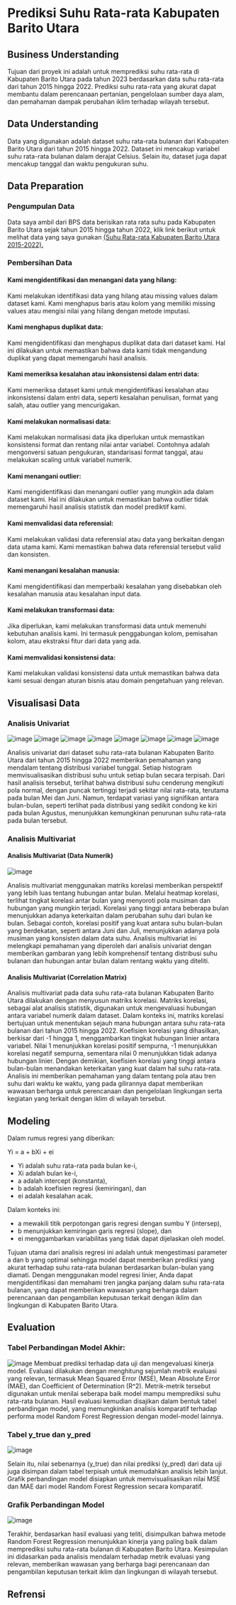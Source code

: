 # Prediksi Suhu Rata-rata Kabupaten Barito Utara
## Business Understanding
Tujuan dari proyek ini adalah untuk memprediksi suhu rata-rata di Kabupaten Barito Utara pada tahun 2023 berdasarkan data suhu rata-rata dari tahun 2015 hingga 2022. Prediksi suhu rata-rata yang akurat dapat membantu dalam perencanaan pertanian, pengelolaan sumber daya alam, dan pemahaman dampak perubahan iklim terhadap wilayah tersebut.
## Data Understanding
Data yang digunakan adalah dataset suhu rata-rata bulanan dari Kabupaten Barito Utara dari tahun 2015 hingga 2022. Dataset ini mencakup variabel suhu rata-rata bulanan dalam derajat Celsius. Selain itu, dataset juga dapat mencakup tanggal dan waktu pengukuran suhu.
## Data Preparation
### Pengumpulan Data
Data saya ambil dari BPS data berisikan rata rata suhu pada Kabupaten Barito Utara sejak tahun 2015 hingga tahun 2022, klik link berikut untuk melihat data yang saya gunakan 
[(Suhu Rata-rata Kabupaten Barito Utara 2015-2022).](Suhu.csv)

### Pembersihan Data
#### Kami mengidentifikasi dan menangani data yang hilang: 
Kami melakukan identifikasi data yang hilang atau missing values dalam dataset kami. Kami menghapus baris atau kolom yang memiliki missing values atau mengisi nilai yang hilang dengan metode imputasi.
#### Kami menghapus duplikat data: 
Kami mengidentifikasi dan menghapus duplikat data dari dataset kami. Hal ini dilakukan untuk memastikan bahwa data kami tidak mengandung duplikat yang dapat memengaruhi hasil analisis.
#### Kami memeriksa kesalahan atau inkonsistensi dalam entri data: 
Kami memeriksa dataset kami untuk mengidentifikasi kesalahan atau inkonsistensi dalam entri data, seperti kesalahan penulisan, format yang salah, atau outlier yang mencurigakan.
#### Kami melakukan normalisasi data: 
Kami melakukan normalisasi data jika diperlukan untuk memastikan konsistensi format dan rentang nilai antar variabel. Contohnya adalah mengonversi satuan pengukuran, standarisasi format tanggal, atau melakukan scaling untuk variabel numerik.
#### Kami menangani outlier: 
Kami mengidentifikasi dan menangani outlier yang mungkin ada dalam dataset kami. Hal ini dilakukan untuk memastikan bahwa outlier tidak memengaruhi hasil analisis statistik dan model prediktif kami.
#### Kami memvalidasi data referensial: 
Kami melakukan validasi data referensial atau data yang berkaitan dengan data utama kami. Kami memastikan bahwa data referensial tersebut valid dan konsisten.
#### Kami menangani kesalahan manusia: 
Kami mengidentifikasi dan memperbaiki kesalahan yang disebabkan oleh kesalahan manusia atau kesalahan input data.
#### Kami melakukan transformasi data: 
Jika diperlukan, kami melakukan transformasi data untuk memenuhi kebutuhan analisis kami. Ini termasuk penggabungan kolom, pemisahan kolom, atau ekstraksi fitur dari data yang ada.
#### Kami memvalidasi konsistensi data: 
Kami melakukan validasi konsistensi data untuk memastikan bahwa data kami sesuai dengan aturan bisnis atau domain pengetahuan yang relevan.

## Visualisasi Data
### Analisis Univariat
![image](https://github.com/Ega121320043/Prediksi-Suhu-Rata-rata-Kabupaten-Barito-Utara/assets/165037047/44b22c83-a59d-485c-b1e5-d4082220542b)
![image](https://github.com/Ega121320043/Prediksi-Suhu-Rata-rata-Kabupaten-Barito-Utara/assets/165037047/a7567afe-5ffa-4bf4-9b5b-ca22862aadde)
![image](https://github.com/Ega121320043/Prediksi-Suhu-Rata-rata-Kabupaten-Barito-Utara/assets/165037047/dce7b96a-3aea-42d0-9d05-c97be4fdfbc6)
![image](https://github.com/Ega121320043/Prediksi-Suhu-Rata-rata-Kabupaten-Barito-Utara/assets/165037047/6baa14b4-9c2a-478a-b76b-4a7dcc38b994)
![image](https://github.com/Ega121320043/Prediksi-Suhu-Rata-rata-Kabupaten-Barito-Utara/assets/165037047/1a63b060-dcbf-4057-bccb-835c966479e3)
![image](https://github.com/Ega121320043/Prediksi-Suhu-Rata-rata-Kabupaten-Barito-Utara/assets/165037047/90f812a5-1c87-4aad-afd5-60869504da50)
![image](https://github.com/Ega121320043/Prediksi-Suhu-Rata-rata-Kabupaten-Barito-Utara/assets/165037047/b0e79392-58fc-4f9c-9ec3-5da2ba271702)
![image](https://github.com/Ega121320043/Prediksi-Suhu-Rata-rata-Kabupaten-Barito-Utara/assets/165037047/c482478f-85a5-4b47-b5f8-eee64a7f58c7)

Analisis univariat dari dataset suhu rata-rata bulanan Kabupaten Barito Utara dari tahun 2015 hingga 2022 memberikan pemahaman yang mendalam tentang distribusi variabel tunggal. Setiap histogram memvisualisasikan distribusi suhu untuk setiap bulan secara terpisah. Dari hasil analisis tersebut, terlihat bahwa distribusi suhu cenderung mengikuti pola normal, dengan puncak tertinggi terjadi sekitar nilai rata-rata, terutama pada bulan Mei dan Juni. Namun, terdapat variasi yang signifikan antara bulan-bulan, seperti terlihat pada distribusi yang sedikit condong ke kiri pada bulan Agustus, menunjukkan kemungkinan penurunan suhu rata-rata pada bulan tersebut.

### Analisis Multivariat 
#### Analisis Multivariat (Data Numerik)
![image](https://github.com/Ega121320043/Prediksi-Suhu-Rata-rata-Kabupaten-Barito-Utara/assets/165037047/4a4cf482-85c3-4bdd-863b-f4cdc58e11fe)

Analisis multivariat menggunakan matriks korelasi memberikan perspektif yang lebih luas tentang hubungan antar bulan. Melalui heatmap korelasi, terlihat tingkat korelasi antar bulan yang menyoroti pola musiman dan hubungan yang mungkin terjadi. Korelasi yang tinggi antara beberapa bulan menunjukkan adanya keterkaitan dalam perubahan suhu dari bulan ke bulan. Sebagai contoh, korelasi positif yang kuat antara suhu bulan-bulan yang berdekatan, seperti antara Juni dan Juli, menunjukkan adanya pola musiman yang konsisten dalam data suhu. Analisis multivariat ini melengkapi pemahaman yang diperoleh dari analisis univariat dengan memberikan gambaran yang lebih komprehensif tentang distribusi suhu bulanan dan hubungan antar bulan dalam rentang waktu yang diteliti.

#### Analisis Multivariat (Correlation Matrix)
Analisis multivariat pada data suhu rata-rata bulanan Kabupaten Barito Utara dilakukan dengan menyusun matriks korelasi. Matriks korelasi, sebagai alat analisis statistik, digunakan untuk mengevaluasi hubungan antara variabel numerik dalam dataset. Dalam konteks ini, matriks korelasi bertujuan untuk menentukan sejauh mana hubungan antara suhu rata-rata bulanan dari tahun 2015 hingga 2022. Koefisien korelasi yang dihasilkan, berkisar dari -1 hingga 1, menggambarkan tingkat hubungan linier antara variabel. Nilai 1 menunjukkan korelasi positif sempurna, -1 menunjukkan korelasi negatif sempurna, sementara nilai 0 menunjukkan tidak adanya hubungan linier. Dengan demikian, koefisien korelasi yang tinggi antara bulan-bulan menandakan keterkaitan yang kuat dalam hal suhu rata-rata. Analisis ini memberikan pemahaman yang dalam tentang pola atau tren suhu dari waktu ke waktu, yang pada gilirannya dapat memberikan wawasan berharga untuk perencanaan dan pengelolaan lingkungan serta kegiatan yang terkait dengan iklim di wilayah tersebut.

## Modeling
Dalam rumus regresi yang diberikan:

Yi = a + bXi + ei

- Yi adalah suhu rata-rata pada bulan ke-i,
- Xi adalah bulan ke-i,
- a adalah intercept (konstanta),
- b adalah koefisien regresi (kemiringan), dan
- ei adalah kesalahan acak.

Dalam konteks ini:

- a mewakili titik perpotongan garis regresi dengan sumbu Y (intersep),
- b menunjukkan kemiringan garis regresi (slope), dan
- ei menggambarkan variabilitas yang tidak dapat dijelaskan oleh model.

Tujuan utama dari analisis regresi ini adalah untuk mengestimasi parameter a dan b yang optimal sehingga model dapat memberikan prediksi yang akurat terhadap suhu rata-rata bulanan berdasarkan bulan-bulan yang diamati. Dengan menggunakan model regresi linier, Anda dapat mengidentifikasi dan memahami tren jangka panjang dalam suhu rata-rata bulanan, yang dapat memberikan wawasan yang berharga dalam perencanaan dan pengambilan keputusan terkait dengan iklim dan lingkungan di Kabupaten Barito Utara.

## Evaluation
### Tabel Perbandingan Model Akhir:
![image](https://github.com/Ega121320043/Prediksi-Suhu-Rata-rata-Kabupaten-Barito-Utara/assets/165037047/2d7f2f89-88cb-4c7c-9d69-b8944df5821e)
Membuat prediksi terhadap data uji dan mengevaluasi kinerja model. Evaluasi dilakukan dengan menghitung sejumlah metrik evaluasi yang relevan, termasuk Mean Squared Error (MSE), Mean Absolute Error (MAE), dan Coefficient of Determination (R^2). Metrik-metrik tersebut digunakan untuk menilai seberapa baik model mampu memprediksi suhu rata-rata bulanan. Hasil evaluasi kemudian disajikan dalam bentuk tabel perbandingan model, yang memungkinkan analisis komparatif terhadap performa model Random Forest Regression dengan model-model lainnya.
### Tabel y_true dan y_pred
![image](https://github.com/Ega121320043/Prediksi-Suhu-Rata-rata-Kabupaten-Barito-Utara/assets/165037047/a85a0b5a-2157-4df8-abf6-5b88785b8fda)

Selain itu, nilai sebenarnya (y_true) dan nilai prediksi (y_pred) dari data uji juga disimpan dalam tabel terpisah untuk memudahkan analisis lebih lanjut. Grafik perbandingan model disiapkan untuk memvisualisasikan nilai MSE dan MAE dari model Random Forest Regression secara komparatif.

### Grafik Perbandingan Model 
![image](https://github.com/Ega121320043/Prediksi-Suhu-Rata-rata-Kabupaten-Barito-Utara/assets/165037047/9d461eb4-f935-4c27-8ccd-84dbae074054)

Terakhir, berdasarkan hasil evaluasi yang teliti, disimpulkan bahwa metode Random Forest Regression menunjukkan kinerja yang paling baik dalam memprediksi suhu rata-rata bulanan di Kabupaten Barito Utara. Kesimpulan ini didasarkan pada analisis mendalam terhadap metrik evaluasi yang relevan, memberikan wawasan yang berharga bagi perencanaan dan pengambilan keputusan terkait iklim dan lingkungan di wilayah tersebut.

## Refrensi

